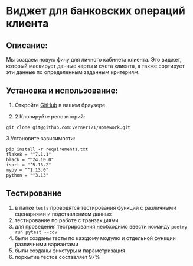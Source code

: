 # Виджет для банковских операций клиента
## Описание:
Мы создаем новую фичу для личного кабинета клиента. Это виджет, который маскирует данные карты и счета клиента, а также сортирует эти данные по определенным заданным критериям.

## Установка и использование:
1. Откройте [GitHub](https://github.com/) в вашем браузере

2. 2.Клонируйте репозиторий:
```
git clone git@github.com:verner121/Homework.git
```
3.Установите зависимости:
```
pip install -r requirements.txt
flake8 = "^7.1.1"
black = "^24.10.0"
isort = "^5.13.2"
mypy = "^1.13.0"
python = "^3.13"
```
## Тестирование
1. в папке `tests` проводятся тестирования функций с различными сценариями и подставлением данных
2. тестирование по работе с транзакциями
3. для проведения тестрирования необходимо ввести команду `poetry run pytest --cov`
4. были созданы тесты по каждому модулю и отдельной функции различными вариантами
5. были созданы фикстуры и параметризация 
6. поркытие тестов составляет 97%
